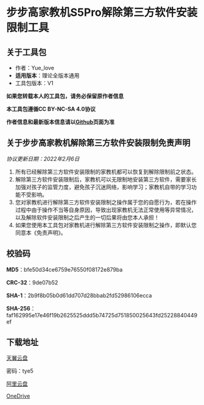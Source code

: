 # 步步高家教机S5Pro解除第三方软件安装限制工具

## 关于工具包
- 作者：Yue_love
- **适用版本**：理论全版本通用
- 工具包版本：V1

**如果您转载本人的工具包，请务必保留原作者信息**

**本工具包遵循CC BY-NC-SA 4.0协议**

**作者信息和最新版本信息请以[Github](https://github.com/EEBBK-BOOM/EEBBK_package_tool/blob/main/S5Pro.md)页面为准**

## 关于步步高家教机解除第三方软件安装限制免责声明
*协议更新日期：2022年2月6日*
1. 所有已经解除第三方软件安装限制的家教机都可以恢复到解除限制前之状态。
2. 解除第三方软件安装限制后，家教机可以无限制地安装第三方软件，需要家长加强对孩子的监管力度，避免孩子沉迷网络，影响学习；家教机自带的学习功能不受影响。
3. 您对家教机进行解除第三方软件安装限制之操作属于您的自愿行为，若在操作过程中由于操作不当等自身原因，导致出现家教机无法正常使用等异常情况，以及解除软件安装限制之后产生的一切后果将由您本人承担！
4. 如果您使用本工具包对家教机进行解除第三方软件安装限制之操作，即默认您同意本《免责声明》。

## 校验码
**MD5**：bfe50d34ce6759e76550f08172e879ba

**CRC-32**：9de07b52

**SHA-1**：2b9f8b05b0d61dd707d28bbab2fd52986106ecca

**SHA-256**：faf162995e17e46f19b2625525ddd5b74725d751850025643fd25228840449ef

## 下载地址

[天翼云盘](https://cloud.189.cn/t/ZruAjeiU7fY3)

密码：tye5

[阿里云盘](https://www.aliyundrive.com/s/rxyXcNSbgyX)

[OneDrive](https://1drv.ms/u/s!ArkNhbgspqsJgX_x72f0WclD1DHK)
